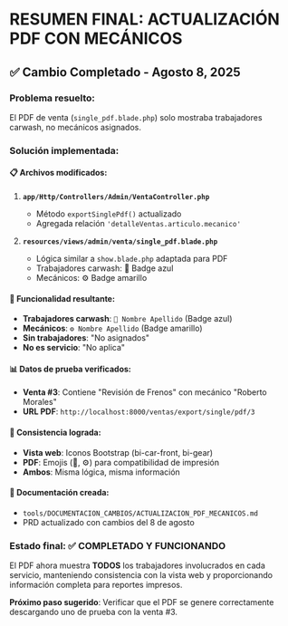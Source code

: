 # RESUMEN FINAL: ACTUALIZACIÓN PDF CON MECÁNICOS

## ✅ Cambio Completado - Agosto 8, 2025

### Problema resuelto:
El PDF de venta (`single_pdf.blade.php`) solo mostraba trabajadores carwash, no mecánicos asignados.

### Solución implementada:

#### 📋 **Archivos modificados:**
1. **`app/Http/Controllers/Admin/VentaController.php`**
   - Método `exportSinglePdf()` actualizado
   - Agregada relación `'detalleVentas.articulo.mecanico'`

2. **`resources/views/admin/venta/single_pdf.blade.php`**
   - Lógica similar a `show.blade.php` adaptada para PDF
   - Trabajadores carwash: 🚗 Badge azul
   - Mecánicos: ⚙️ Badge amarillo

#### 🎯 **Funcionalidad resultante:**
- **Trabajadores carwash**: `🚗 Nombre Apellido` (Badge azul)
- **Mecánicos**: `⚙️ Nombre Apellido` (Badge amarillo)
- **Sin trabajadores**: "No asignados"
- **No es servicio**: "No aplica"

#### 📊 **Datos de prueba verificados:**
- **Venta #3**: Contiene "Revisión de Frenos" con mecánico "Roberto Morales"
- **URL PDF**: `http://localhost:8000/ventas/export/single/pdf/3`

#### 🔄 **Consistencia lograda:**
- **Vista web**: Iconos Bootstrap (bi-car-front, bi-gear)
- **PDF**: Emojis (🚗, ⚙️) para compatibilidad de impresión
- **Ambos**: Misma lógica, misma información

#### 📂 **Documentación creada:**
- `tools/DOCUMENTACION_CAMBIOS/ACTUALIZACION_PDF_MECANICOS.md`
- PRD actualizado con cambios del 8 de agosto

### Estado final: ✅ COMPLETADO Y FUNCIONANDO

El PDF ahora muestra **TODOS** los trabajadores involucrados en cada servicio, manteniendo consistencia con la vista web y proporcionando información completa para reportes impresos.

**Próximo paso sugerido**: Verificar que el PDF se genere correctamente descargando uno de prueba con la venta #3.
